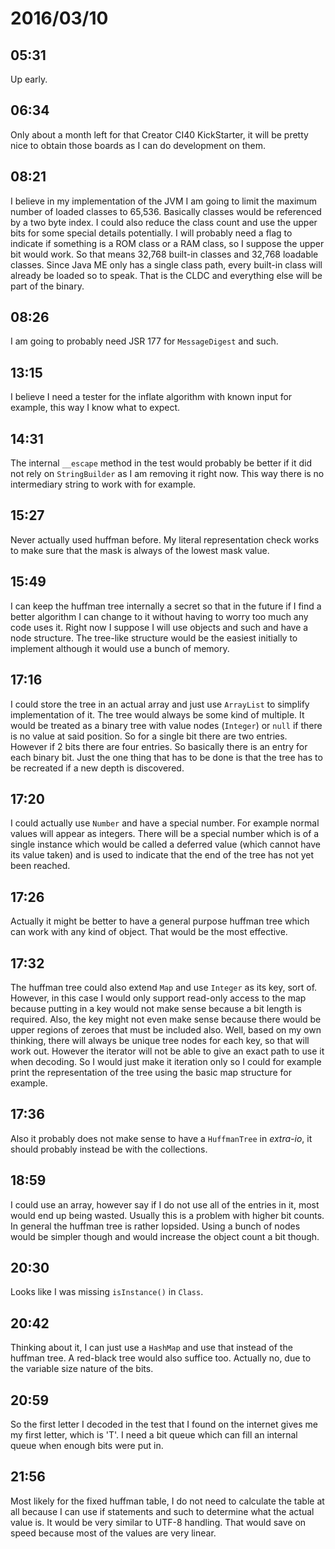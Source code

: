 # 2016/03/10

## 05:31

Up early.

## 06:34

Only about a month left for that Creator CI40 KickStarter, it will be pretty
nice to obtain those boards as I can do development on them.

## 08:21

I believe in my implementation of the JVM I am going to limit the maximum
number of loaded classes to 65,536. Basically classes would be referenced by
a two byte index. I could also reduce the class count and use the upper bits
for some special details potentially. I will probably need a flag to indicate
if something is a ROM class or a RAM class, so I suppose the upper bit would
work. So that means 32,768 built-in classes and 32,768 loadable classes. Since
Java ME only has a single class path, every built-in class will already be
loaded so to speak. That is the CLDC and everything else will be part of the
binary.

## 08:26

I am going to probably need JSR 177 for `MessageDigest` and such.

## 13:15

I believe I need a tester for the inflate algorithm with known input for
example, this way I know what to expect.

## 14:31

The internal `__escape` method in the test would probably be better if it did
not rely on `StringBuilder` as I am removing it right now. This way there is
no intermediary string to work with for example.

## 15:27

Never actually used huffman before. My literal representation check works to
make sure that the mask is always of the lowest mask value.

## 15:49

I can keep the huffman tree internally a secret so that in the future if I find
a better algorithm I can change to it without having to worry too much any code
uses it. Right now I suppose I will use objects and such and have a node
structure. The tree-like structure would be the easiest initially to implement
although it would use a bunch of memory.

## 17:16

I could store the tree in an actual array and just use `ArrayList` to simplify
implementation of it. The tree would always be some kind of multiple. It would
be treated as a binary tree with value nodes (`Integer`) or `null` if there is
no value at said position. So for a single bit there are two entries. However
if 2 bits there are four entries. So basically there is an entry for each
binary bit. Just the one thing that has to be done is that the tree has to be
recreated if a new depth is discovered.

## 17:20

I could actually use `Number` and have a special number. For example normal
values will appear as integers. There will be a special number which is of a
single instance which would be called a deferred value (which cannot have its
value taken) and is used to indicate that the end of the tree has not yet been
reached.

## 17:26

Actually it might be better to have a general purpose huffman tree which can
work with any kind of object. That would be the most effective.

## 17:32

The huffman tree could also extend `Map` and use `Integer` as its key, sort of.
However, in this case I would only support read-only access to the map because
putting in a key would not make sense because a bit length is required. Also,
the key might not even make sense because there would be upper regions of
zeroes that must be included also. Well, based on my own thinking, there will
always be unique tree nodes for each key, so that will work out. However the
iterator will not be able to give an exact path to use it when decoding. So
I would just make it iteration only so I could for example print the
representation of the tree using the basic map structure for example.

## 17:36

Also it probably does not make sense to have a `HuffmanTree` in *extra-io*, it
should probably instead be with the collections.

## 18:59

I could use an array, however say if I do not use all of the entries in it,
most would end up being wasted. Usually this is a problem with higher bit
counts. In general the huffman tree is rather lopsided. Using a bunch of nodes
would be simpler though and would increase the object count a bit though.

## 20:30

Looks like I was missing `isInstance()` in `Class`.

## 20:42

Thinking about it, I can just use a `HashMap` and use that instead of the
huffman tree. A red-black tree would also suffice too. Actually no, due to the
variable size nature of the bits.

## 20:59

So the first letter I decoded in the test that I found on the internet gives
me my first letter, which is 'T'. I need a bit queue which can fill an internal
queue when enough bits were put in.

## 21:56

Most likely for the fixed huffman table, I do not need to calculate the table
at all because I can use if statements and such to determine what the actual
value is. It would be very similar to UTF-8 handling. That would save on
speed because most of the values are very linear.

